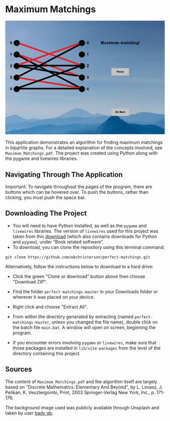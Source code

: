 # Maximum Matchings

<p align="center">
  <img src="images/screenshots/main-sample.png" alt="Sample image of screen after having found maximum matching.">
</p>

This application demonstrates an algorithm for finding maximum matchings in bipartite graphs. For a detailed explanation of the concepts involved, see `Maximum_Matchings.pdf`. The project was created using Python along with the pygame and livewires libraries.

## Navigating Through The Application



Important: To navigate throughout the pages of the program, there are buttons which can be hovered over. To push the buttons, rather than clicking, you must push the space bar.

## Downloading The Project

* You will need to have Python installed, as well as the `pygame` and `livewires` libraries. The version of `livewires` used for this project was taken from this [download](http://www.delmarlearning.com/companions/content/1435455002/downloads/index.asp?isbn=1435455002) (which also contains downloads for Python and `pygame`), under "Book related software".
* To download, you can clone the repository using this terminal command:
```
git clone https://github.com/wbchristerson/perfect-matchings.git
```

Alternatively, follow the instructions below to download to a hard drive:
* Click the green "Clone or download" button above then choose "Download ZIP".
* Find the folder `perfect-matchings-master` in your Downloads folder or wherever it was placed on your device.
* Right click and choose "Extract All".
* From within the directory generated by extracting (named `perfect-matchings-master`, unless you changed the file name), double click on the batch file `main.bat`. A window will open on screen, beginning the program.

* If you encounter errors involving `pygame` or `livewires`, make sure that those packages are installed in `lib/site-packages` from the level of the directory containing this project.

## Sources
The content of `Maximum_Matchings.pdf` and the algorithm itself are largely based on "Discrete Mathematics: Elementary And Beyond", by L. Lovasz, J. Pelikan, K. Vesztergombi, Print, 2003 Springer-Verlag New York, Inc., p. 171-176.

The background image used was publicly available through Unsplash and taken by user [bady qb](https://unsplash.com/@bady).
